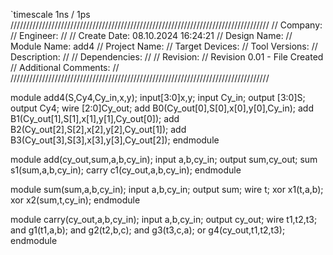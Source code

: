 `timescale 1ns / 1ps
//////////////////////////////////////////////////////////////////////////////////
// Company: 
// Engineer: 
// 
// Create Date: 08.10.2024 16:24:21
// Design Name: 
// Module Name: add4
// Project Name: 
// Target Devices: 
// Tool Versions: 
// Description: 
// 
// Dependencies: 
// 
// Revision:
// Revision 0.01 - File Created
// Additional Comments:
// 
//////////////////////////////////////////////////////////////////////////////////


module add4(S,Cy4,Cy_in,x,y);
input[3:0]x,y;
input Cy_in;
output [3:0]S;
output Cy4;
wire [2:0]Cy_out;
add B0(Cy_out[0],S[0],x[0],y[0],Cy_in);
add B1(Cy_out[1],S[1],x[1],y[1],Cy_out[0]);
add B2(Cy_out[2],S[2],x[2],y[2],Cy_out[1]);
add B3(Cy_out[3],S[3],x[3],y[3],Cy_out[2]);
endmodule

module add(cy_out,sum,a,b,cy_in);
input a,b,cy_in;
output sum,cy_out;
sum s1(sum,a,b,cy_in);
carry c1(cy_out,a,b,cy_in);
endmodule

module sum(sum,a,b,cy_in);
input a,b,cy_in;
output sum;
wire t;
xor x1(t,a,b);
xor x2(sum,t,cy_in);
endmodule

module carry(cy_out,a,b,cy_in);
input a,b,cy_in;
output cy_out;
wire t1,t2,t3;
and g1(t1,a,b);
and g2(t2,b,c);
and g3(t3,c,a);
or g4(cy_out,t1,t2,t3);
endmodule
